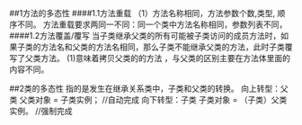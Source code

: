 ##1方法的多态性
####1.1方法重载
（1）方法名称相同，方法参数个数,类型, 顺序不同。
方法重载要求两同一不同：同一个类中方法名称相同，参数列表不同，
####1.2方法覆盖/覆写
当子类继承父类的所有可能被子类访问的成员方法时，如果子类的方法名和父类的方法名相同，那么子类不能继承父类的方法，此时子类覆写了父类方法。
(1)意味着拷贝父类的的方法 ，与父类的区别主要在方法体里面的内容不同。

##2类的多态性
指的是发生在继承关系类中，子类和父类的转换。
向上转型：父类 父类对象 = 子类实例； //自动完成
向下转型：子类 子类对象 = （子类）父类实例。 //强制完成
